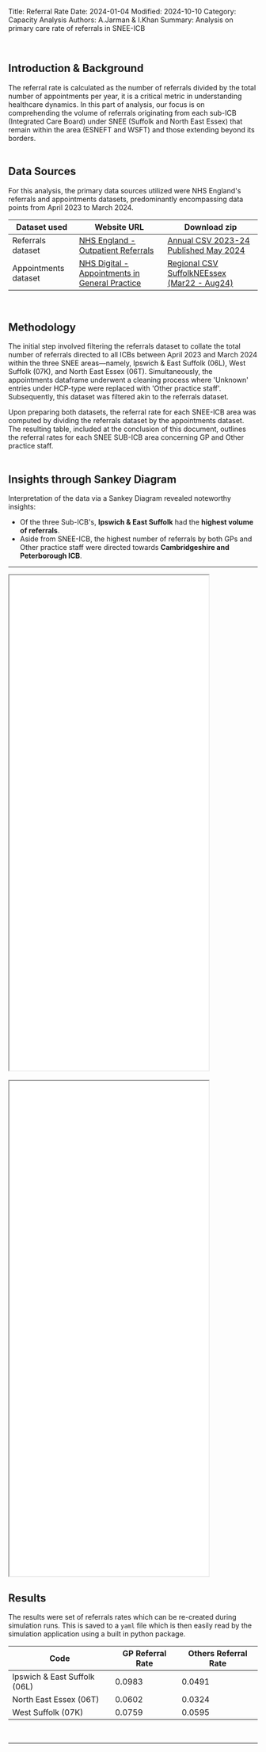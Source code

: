 Title: Referral Rate
Date: 2024-01-04
Modified: 2024-10-10
Category: Capacity Analysis
Authors: A.Jarman & I.Khan
Summary: Analysis on primary care rate of referrals in SNEE-ICB 

<br>

## Introduction & Background
The referral rate is calculated as the number of referrals divided by the total number of appointments per year, it is a critical metric in understanding healthcare dynamics. In this part of analysis, our focus is on comprehending the volume of referrals originating from each sub-ICB (Integrated Care Board) under SNEE (Suffolk and North East Essex) that remain within the area (ESNEFT and WSFT) and those extending beyond its borders.
<br><br>

## Data Sources
For this analysis, the primary data sources utilized were NHS England's referrals and appointments datasets, predominantly encompassing data points from April 2023 to March 2024.
<table>
    <thead>
        <tr>
            <th>Dataset used</th>
            <th>Website URL</th>
            <th>Download zip</th>
        </tr>
    </thead>
    <tbody>
        <tr>
            <td>Referrals dataset</td>
            <td><a href="https://www.england.nhs.uk/statistics/statistical-work-areas/outpatient-referrals/">NHS England - Outpatient Referrals</a></td>
            <td><a href="https://www.england.nhs.uk/statistics/wp-content/uploads/sites/2/2024/05/Annual-CSV-2023-24-Published-May-2024-59834-1.zip">Annual CSV 2023-24 Published May 2024</a></td>
        </tr>
        <tr>
            <td>Appointments dataset</td>
            <td><a href="https://digital.nhs.uk/data-and-information/publications/statistical/appointments-in-general-practice">NHS Digital - Appointments in General Practice</a></td>
            <td><a href="https://files.digital.nhs.uk/D5/4B437E/Appointments_GP_Regional_CSV_Aug_24.zip">Regional CSV SuffolkNEEssex (Mar22 - Aug24)</a></td>
        </tr>
    </tbody>
</table>
<br>

## Methodology
The initial step involved filtering the referrals dataset to collate the total number of referrals directed to all ICBs between April 2023 and March 2024 within the three SNEE areas—namely, Ipswich & East Suffolk (06L), West Suffolk (07K), and North East Essex (06T). Simultaneously, the appointments dataframe underwent a cleaning process where 'Unknown' entries under HCP-type were replaced with 'Other practice staff'. Subsequently, this dataset was filtered akin to the referrals dataset.

Upon preparing both datasets, the referral rate for each SNEE-ICB area was computed by dividing the referrals dataset by the appointments dataset. The resulting table, included at the conclusion of this document, outlines the referral rates for each SNEE SUB-ICB area concerning GP and Other practice staff.
<br><br>

## Insights through Sankey Diagram
Interpretation of the data via a Sankey Diagram revealed noteworthy insights:

- Of the three Sub-ICB's, **Ipswich & East Suffolk** had the **highest volume of referrals**.
- Aside from SNEE-ICB, the highest number of referrals by both GPs and Other practice staff were directed towards **Cambridgeshire and Peterborough ICB**.

<hr>
<iframe src="Referral_rate_2_sankey.html" width="80%" height="1000px"></iframe>
<br><br>
<iframe src="Referral_rate_4_sankey.html" width="80%" height="1000px"></iframe>
<br>

## Results
The results were set of referrals rates which can be re-created during simulation runs. This is saved to a `yaml` file which is then easily read by the simulation application using a built in python package.

<table>
    <thead>
        <tr>
            <th>Code</th>
            <th>GP Referral Rate</th>
            <th>Others Referral Rate</th>
        </tr>
    </thead>
    <tbody>
        <tr>
            <td>Ipswich & East Suffolk (06L)</td>
            <td>0.0983</td>
            <td>0.0491</td>
        </tr>
        <tr>
            <td>North East Essex (06T)</td>
            <td>0.0602</td>
            <td>0.0324</td>
        </tr>
        <tr>
            <td>West Suffolk (07K)</td>
            <td>0.0759</td>
            <td>0.0595</td>
        </tr>
    </tbody>
</table>

<br><hr><br>